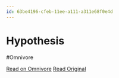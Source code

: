 ```yaml
---
id: 63be4196-cfeb-11ee-a111-a311e68f0e4d
---
```


# Hypothesis
#Omnivore

[Read on Omnivore](https://omnivore.app/me/hypothesis-18dc67c1d5e)
[Read Original](https://hypothes.is/a/Ic2Eas_fEe61b1PNYpQHeA)

